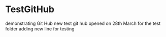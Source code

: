 # TestGitHub
demonstrating Git Hub
new test git hub opened on 28th March
for the test folder adding new line for testing
